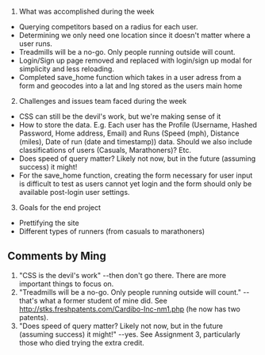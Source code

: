 1. What was accomplished during the week

 * Querying competitors based on a radius for each user.
 * Determining we only need one location since it doesn't matter where a user runs.
 * Treadmills will be a no-go. Only people running outside will count.
 * Login/Sign up page removed and replaced with login/sign up modal for simplicity and less reloading. 
 * Completed save_home function which takes in a user adress from a form and 
   geocodes into a lat and lng stored as the users main home

2. Challenges and issues team faced during the week

 * CSS can still be the devil's work, but we're making sense of it
 * How to store the data. E.g. Each user has the Profile (Username, Hashed Password, Home address, Email) and Runs (Speed (mph), Distance (miles), Date of run (date and timestamp)) data. Should we also include classifications of users (Casuals, Marathoners)? Etc.
 * Does speed of query matter? Likely not now, but in the future (assuming success) it might!
 * For the save_home function, creating the form necessary for user input 
   is difficult to test as users cannot yet login and the form should only be
   available post-login user settings. 
 
3. Goals for the end project

 * Prettifying the site
 * Different types of runners (from casuals to marathoners)
 
## Comments by Ming
1. "CSS is the devil's work" --then don't go there.  There are more important things to focus on.
2. "Treadmills will be a no-go. Only people running outside will count." --that's what a former student of mine did. See http://stks.freshpatents.com/Cardibo-Inc-nm1.php (he now has two patents).
3. "Does speed of query matter? Likely not now, but in the future (assuming success) it might!" --yes.  See Assignment 3, particularly those who died trying the extra credit.

